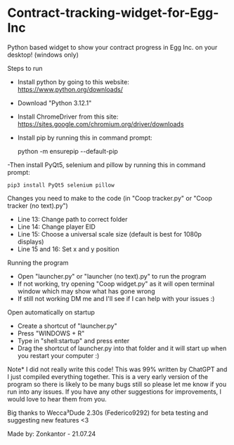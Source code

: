 # Contract-tracking-widget-for-Egg-Inc
Python based widget to show your contract progress in Egg Inc. on your desktop! (windows only)

Steps to run
- Install python by going to this website: https://www.python.org/downloads/
- Download "Python 3.12.1"
- Install ChromeDriver from this site: https://sites.google.com/chromium.org/driver/downloads
- Install pip by running this in command prompt:

	python -m ensurepip --default-pip

-Then install PyQt5, selenium and pillow by running this in command prompt:

	pip3 install PyQt5 selenium pillow


Changes you need to make to the code (in "Coop tracker.py" or "Coop tracker (no text).py")
- Line 13: Change path to correct folder
- Line 14: Change player EID
- Line 15: Choose a universal scale size (default is best for 1080p displays)
- Line 15 and 16: Set x and y position


Running the program
- Open "launcher.py" or "launcher (no text).py" to run the program
- If not working, try opening "Coop widget.py" as it will open terminal window which may show what has gone wrong
- If still not working DM me and I'll see if I can help with your issues :)


Open automatically on startup
- Create a shortcut of "launcher.py"
- Press "WINDOWS + R"
- Type in "shell:startup" and press enter
- Drag the shortcut of launcher.py into that folder and it will start up when you restart your computer :)


Note*
I did not really write this code! This was 99% written by ChatGPT and I just compiled everything together. This is a very early version of the program so there is likely to be many bugs still so please let me know if you run into any issues. If you have any other suggestions for improvements, I would love to hear them from you.

Big thanks to Wecca³Dude 2.30s (Federico9292) for beta testing and suggesting new features <3

Made by: Zonkantor - 21.07.24
